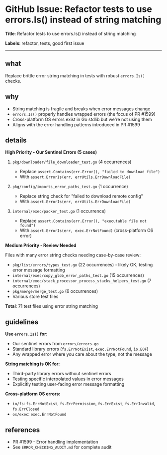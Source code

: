 # GitHub Issue: Refactor tests to use errors.Is() instead of string matching

**Title**: Refactor tests to use errors.Is() instead of string matching

**Labels**: refactor, tests, good first issue

---

## what

Replace brittle error string matching in tests with robust `errors.Is()` checks.

## why

- String matching is fragile and breaks when error messages change
- `errors.Is()` properly handles wrapped errors (the focus of PR #1599)
- Cross-platform OS errors exist in Go stdlib but we're not using them
- Aligns with the error handling patterns introduced in PR #1599

## details

**High Priority - Our Sentinel Errors (5 cases)**

1. `pkg/downloader/file_downloader_test.go` (4 occurrences)
   - Replace `assert.Contains(err.Error(), "failed to download file")`
   - With `assert.ErrorIs(err, errUtils.ErrDownloadFile)`

2. `pkg/config/imports_error_paths_test.go` (1 occurrence)
   - Replace string check for "failed to download remote config"
   - With `assert.ErrorIs(err, errUtils.ErrDownloadFile)`

3. `internal/exec/packer_test.go` (1 occurrence)
   - Replace `assert.Contains(err.Error(), "executable file not found")`
   - With `assert.ErrorIs(err, exec.ErrNotFound)` (cross-platform OS error)

**Medium Priority - Review Needed**

Files with many error string checks needing case-by-case review:
- `pkg/list/errors/types_test.go` (22 occurrences) - likely OK, testing error message formatting
- `internal/exec/copy_glob_error_paths_test.go` (15 occurrences)
- `internal/exec/stack_processor_process_stacks_helpers_test.go` (7 occurrences)
- `pkg/merge/merge_test.go` (6 occurrences)
- Various store test files

**Total**: 71 test files using error string matching

## guidelines

**Use `errors.Is()` for:**
- Our sentinel errors from `errors/errors.go`
- Standard library errors (`fs.ErrNotExist`, `exec.ErrNotFound`, `io.EOF`)
- Any wrapped error where you care about the type, not the message

**String matching is OK for:**
- Third-party library errors without sentinel errors
- Testing specific interpolated values in error messages
- Explicitly testing user-facing error message formatting

**Cross-platform OS errors:**
- `io/fs`: `fs.ErrNotExist`, `fs.ErrPermission`, `fs.ErrExist`, `fs.ErrInvalid`, `fs.ErrClosed`
- `os/exec`: `exec.ErrNotFound`

## references

- PR #1599 - Error handling implementation
- See `ERROR_CHECKING_AUDIT.md` for complete audit
